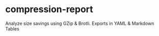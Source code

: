 # compression-report
Analyze size savings using GZip &amp; Brotli. Exports in YAML &amp; Markdown Tables
